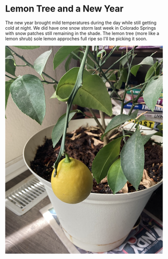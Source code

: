 # Lemon Tree and a New Year
The new year brought mild temperatures during the day while still getting 
cold at night. We did have one snow storm last week in Colorado Springs 
with snow patches still remaining in the shade. The lemon tree (more like a 
lemon shrub) sole lemon approches full ripe so I'll be picking it soon. 

![Lemon on the Lemon Shrub](img/02022-01-09_lemon-tree.png)
